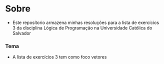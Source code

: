 # Sobre
- Este reposítorio armazena minhas resoluções para a lista de exercícios 3 da disciplina Lógica de Programação na Universidade Católica do Salvador
### Tema
- A lista de exercícios 3 tem como foco vetores
